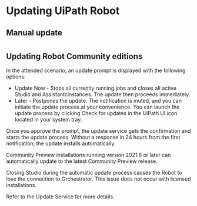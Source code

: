 ﻿# Updating UiPath Robot


## Manual update

# 



# 



#


## Updating Robot Community editions

In the attended scenario, an update prompt is displayed with the following options:

* Update Now - Stops all currently running jobs and closes all active Studio
                    and Assistantcinstances. The update then proceeds immediately.
* Later - Postpones the update. The notification is muted, and you can
                    initiate the update process at your convenience. You can launch the update
                    process by clicking Check for updates in the UiPath UI icon located in
                    your system tray.

Once you approve the prompt, the update service gets the confirmation and starts the
            update process. Without a response in 24 hours from the first notification, the update
            installs automatically.

Community Preview installations running version 2021.8 or later can automatically update
            to the latest Community Preview release.

Closing Studio during the automatic update process causes the Robot to lose the
            connection to Orchestrator. This issue does not occur with licensed installations.

Refer to the Update
                Service for more details.

